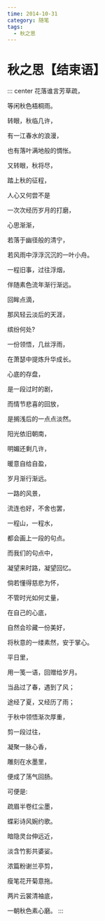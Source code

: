 ```yaml
---
time: 2014-10-31
category: 随笔
tags:
  - 秋之思
---
```


# 秋之思【结束语】

::: center
花落谁言芳草疏，

等闲秋色梧桐雨。

转眼，秋临几许，

有一江春水的浪漫，

也有落叶满地般的惆怅。

又转眼，秋将尽，

踏上秋的征程，

人心又何尝不是

一次次经历岁月的打磨，

心思渐渐，

若落于幽径般的清宁，

若风雨中浮浮沉沉的一叶小舟。

一程旧事，过往浮烟，

伴随素色流年渐行渐远。

回眸点滴，

那风轻云淡后的天涯，

缤纷何处?

一份领悟，几丝浮雨，

在萧瑟中提炼升华成长。

心底的存盘，

是一段过时的剧，

而情节悲喜的回放，

是搁浅后的一点点淡然。

阳光依旧朝南，

明媚还剩几许，

暖意自给自盈，

岁月渐行渐远。

一路的风景，

流连也好，不舍也罢，

一程山，一程水，

都会画上一段的句点。

而我们的句点中，

凝望来时路，凝望回忆。

倘若懂得慈悲为怀，

不管时光如何丈量，

在自己的心底，

自然会珍藏一份美好，

将秋意的一缕素然，安于掌心。

平日里，

用一笺一语，回赠给岁月。

当品过了春，遇到了风；

途经了夏，又经历了雨；

于秋中领悟渐次厚重，

剪一段过往，

凝聚一脉心香，

雕刻在水墨里，

便成了荡气回肠。

可便是:

疏眉半卷红尘墨，

蝶彩诗风婉约歌。

暗隐灵台伸远近，

淡含竹影共婆娑。

浓篇粉谢兰亭剪，

瘦笔花开菊意拖。

两片云裳清袖底，

一朝秋色素心磨。
:::
